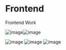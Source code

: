 # Frontend
Frontend Work

![image](https://user-images.githubusercontent.com/100128770/154942752-bbad7283-a8af-428d-b3e2-40319254f383.png)![image](https://user-images.githubusercontent.com/100128770/154942910-933afcd0-1c09-4475-982c-eb1726dd046e.png)

![image](https://user-images.githubusercontent.com/100128770/154942937-b8ec011e-bb21-48fd-9ca0-a69dd43aeff1.png)
![image](https://user-images.githubusercontent.com/100128770/154942957-c24468d1-803e-4765-a44e-b5fdadca0fdb.png)
![image](https://user-images.githubusercontent.com/100128770/154942969-ac60797f-384f-416e-9f29-59f9bc88ed13.png)

